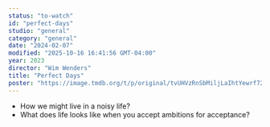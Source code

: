 ```yaml
---
status: "to-watch"
id: "perfect-days"
studio: "general"
category: "general"
date: "2024-02-07"
modified: "2025-10-16 16:41:56 GMT-04:00"
year: 2023
director: "Wim Wenders"
title: "Perfect Days"
poster: "https://image.tmdb.org/t/p/original/tvUHVzRnSbMiljLaIhtYewrf72C.jpg"
---
```


- How we might live in a noisy life?
- What does life looks like when you accept ambitions for acceptance?
